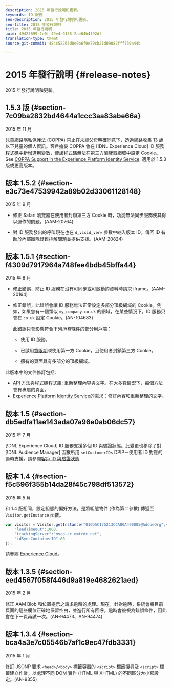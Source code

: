 ```yaml
---
description: 2015 年發行說明和更新。
keywords: ID 服務
seo-description: 2015 年發行說明和更新。
seo-title: 2015 年發行說明
title: 2015 年發行說明
uuid: 49423699-1e0f-49e4-9135-2ae84b4f92df
translation-type: tm+mt
source-git-commit: 484c52265d8e0b6f0e79cb21d09082fff730a44b

---
```



# 2015 年發行說明 {#release-notes}

2015 年發行說明和更新。

## 1.5.3 版 {#section-7c09ba2832bd4644a1ccc3aa83abe66a}

2015 年 11 月

兒童網路隱私保護法 (COPPA) 禁止在未經父母明確同意下，透過網路收集 13 歲以下兒童的個人資訊。客戶擔憂 COPPA 會在 [!DNL Experience Cloud] ID 服務程式碼中新增選用變數，使該程式碼無法在第三方瀏覽器網域中設定 Cookie。See [COPPA Support in the Experience Platform Identity Service](../reference/coppa.md#concept-d7ddf81bebd74f129661fcec1ca19413). 適用於 1.5.3 版或更高版本。

## 版本 1.5.2 {#section-e3c73e47539942a89b02d33061128148}

2015 年 9 月

* 修正 Safari 瀏覽器在使用者封鎖第三方 Cookie 時，功能無法同步服務使其得以運作的問題。(AAM-20764)

* 對 ID 服務發出的呼叫現在也在 `d_visid_ver=` 參數中納入版本 ID。傳回 ID 有助於內部團隊疑難排解問題並提供支援。(AAM-20824)


## 版本 1.5.1 {#section-f4309d7917964a748fee4bdb45bffa44}

2015 年 8 月

* 修正錯誤，防止 ID 服務在沒有可同步或可啟動的資料時請求 iframe。(AAM-20164)
* 修正錯誤，此錯誤會讓 ID 服務無法正常設定多部分頂級網域的 Cookie。例如，如果您有一個類似 `my_company.co.uk` 的網域，在某些情況下，ID 服務只會在 `co.uk` 設定 Cookie。(AN-104683)

   此錯誤只會影響符合下列*所有*條件的部分用戶端：

   * 使用 ID 服務。
   * 已啟用[寬限期](../reference/analytics-reference/grace-period.md)*或*使用第一方 Cookie，且使用者封鎖第三方 Cookie。

   * 擁有的頁面具有多部分的頂級網域。

此版本中的文件修訂包括:

* [API 方法與程式碼程式庫](../library/library.md#concept-ff27497375644a898d47984aefb21c97): 重新整理內容與文字。在大多數情況下，每個方法會有專屬的頁面。
* [Experience Platform Identity Service的需求](../reference/requirements.md)：修訂內容和重新整理的文字。

## 版本 1.5 {#section-db5edfa11ae143ada07a96e0ab06dc57}

2015 年 7 月

[!DNL Experience Cloud] ID 服務支援多個 ID 與驗證狀態。此變更也移除了對 [!DNL Audience Manager] 函數所用 `setCustomerIDs` DPIP－使用者 ID 對應的過時支援。請參閱[客戶 ID 與驗證狀態](../reference/authenticated-state.md)

## 版本 1.4 {#section-f5c596f355b14da28f45c798df513572}

2015 年 5 月

和 1.4 版相同，設定組態的偏好方法，是將組態物件 (作為第二參數) 傳遞至 `Visitor.getInstance` 函數。

```js
var visitor = Visitor.getInstance("016D5C175213CCA80A490D05@AdobeOrg",{ 
    "loadTimeout":1000, 
    "trackingServer":"myco.sc.omtrdc.net", 
    "idSyncContainerID":80 
});
```

請參閱 [Experience Cloud](../implementation-guides/setup-analytics.md#concept-9ebbea85cb844a15b557be572cd142fd)。

## 版本 1.3.5 {#section-eed4567f058f446d9a819e4682621aed}

2015 年 2 月

修正 AAM Blob 和位置提示之請求逾時的處理。現在，針對逾時，系統會將目前頁面的這些欄位正確地保留空白，並進行所有回呼。逾時會被視為錯誤條件，因此會在下一頁再試一次。(AN-94473、AN-94474)

## 版本 1.3.4 {#section-bca4a3e7c05546b7af1c9ec47fdb3331}

2015 年 1 月

修訂 JSONP 要求 `<head>/<body>` 標籤容器的 `<script>` 標籤搜尋及 `<script>` 標籤建立作業，以處理不同 DOM 實作 (HTML 與 XHTML) 的不同區分大小寫設定。(AN-9355)
